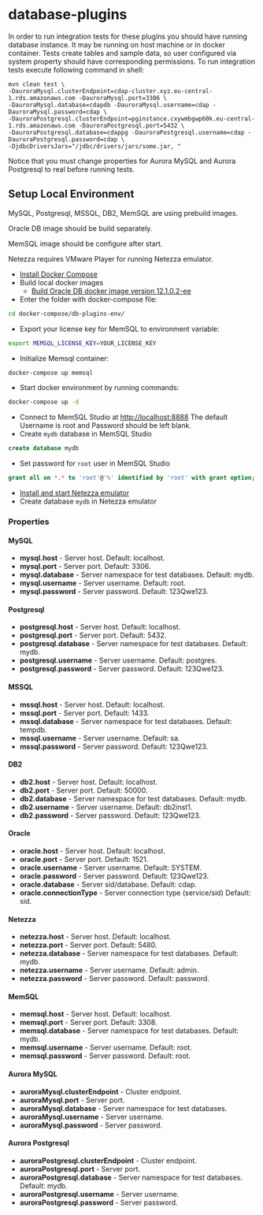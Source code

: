 # database-plugins

In order to run integration tests for these plugins you should have running database instance. It may be running on host
machine or in docker container. Tests create tables and sample data, so user configured via system property should have 
corresponding permissions. To run integration tests execute following command in shell:
```
mvn clean test \ 
-DauroraMysql.clusterEndpoint=cdap-cluster.xyz.eu-central-1.rds.amazonaws.com -DauroraMysql.port=3306 \
-DauroraMysql.database=cdapdb -DauroraMysql.username=cdap -DauroraMysql.password=cdap \
-DauroraPostgresql.clusterEndpoint=pginstance.cxywmbgwp60k.eu-central-1.rds.amazonaws.com -DauroraPostgresql.port=5432 \
-DauroraPostgresql.database=cdappg -DauroraPostgresql.username=cdap -DauroraPostgresql.password=cdap \
-DjdbcDriversJars="/jdbc/drivers/jars/some.jar, "
```
Notice that you must change properties for Aurora MySQL and Aurora Postgresql to real before running tests.
## Setup Local Environment
MySQL, Postgresql, MSSQL, DB2, MemSQL are using prebuild images.

Oracle DB image should be build separately.

MemSQL image should be configure after start.

Netezza requires VMware Player for running Netezza emulator.

* [Install Docker Compose](https://docs.docker.com/compose/install/)
* Build local docker images
  * [Build Oracle DB docker image version 12.1.0.2-ee](https://github.com/oracle/docker-images/tree/master/OracleDatabase/SingleInstance)
* Enter the folder with docker-compose file:
```bash
cd docker-compose/db-plugins-env/
```
* Export your license key for MemSQL to environment variable:
```bash
export MEMSQL_LICENSE_KEY=YOUR_LICENSE_KEY
```
* Initialize Memsql container:
```bash
docker-compose up memsql
```
* Start docker environment by running commands:
```bash
docker-compose up -d
```
* Connect to MemSQL Studio at [http://localhost:8888](http://localhost:8888) 
The default Username is root and Password should be left blank.
* Create `mydb` database in MemSQL Studio
```sql
create database mydb
```
* Set password for `root` user in MemSQL Studio
```sql
grant all on *.* to 'root'@'%' identified by 'root' with grant option;
```
* [Install and start Netezza emulator](http://dwgeek.com/install-vmware-player-netezza-emulator.html/)
* Create database `mydb` in Netezza emulator

### Properties
#### MySQL
* **mysql.host** - Server host. Default: localhost.
* **mysql.port** - Server port. Default: 3306.
* **mysql.database** - Server namespace for test databases. Default: mydb.
* **mysql.username** - Server username. Default: root.
* **mysql.password** - Server password. Default: 123Qwe123.
#### Postgresql
* **postgresql.host** - Server host. Default: localhost.
* **postgresql.port** - Server port. Default: 5432.
* **postgresql.database** - Server namespace for test databases. Default: mydb.
* **postgresql.username** - Server username. Default: postgres.
* **postgresql.password** - Server password. Default: 123Qwe123.
#### MSSQL
* **mssql.host** - Server host. Default: localhost.
* **mssql.port** - Server port. Default: 1433.
* **mssql.database** - Server namespace for test databases. Default: tempdb.
* **mssql.username** - Server username. Default: sa.
* **mssql.password** - Server password. Default: 123Qwe123.
#### DB2
* **db2.host** - Server host. Default: localhost.
* **db2.port** - Server port. Default: 50000. 
* **db2.database** - Server namespace for test databases. Default: mydb.
* **db2.username** - Server username. Default: db2inst1.
* **db2.password** - Server password. Default: 123Qwe123.
#### Oracle
* **oracle.host** - Server host. Default: localhost.
* **oracle.port** - Server port. Default: 1521.
* **oracle.username** - Server username. Default: SYSTEM.
* **oracle.password** - Server password. Default: 123Qwe123.
* **oracle.database** - Server sid/database. Default: cdap.
* **oracle.connectionType** - Server connection type (service/sid) Default: sid.
#### Netezza
* **netezza.host** - Server host. Default: localhost.
* **netezza.port** - Server port. Default: 5480.
* **netezza.database** - Server namespace for test databases. Default: mydb.
* **netezza.username** - Server username. Default: admin.
* **netezza.password** - Server password. Default: password.
#### MemSQL
* **memsql.host** - Server host. Default: localhost.
* **memsql.port** - Server port. Default: 3308.
* **memsql.database** - Server namespace for test databases. Default: mydb.
* **memsql.username** - Server username. Default: root.
* **memsql.password** - Server password. Default: root.
#### Aurora MySQL
* **auroraMysql.clusterEndpoint** - Cluster endpoint.
* **auroraMysql.port** - Server port.
* **auroraMysql.database** - Server namespace for test databases.
* **auroraMysql.username** - Server username.
* **auroraMysql.password** - Server password.
#### Aurora Postgresql
* **auroraPostgresql.clusterEndpoint** - Cluster endpoint.
* **auroraPostgresql.port** - Server port.
* **auroraPostgresql.database** - Server namespace for test databases. Default: mydb.
* **auroraPostgresql.username** - Server username.
* **auroraPostgresql.password** - Server password.  